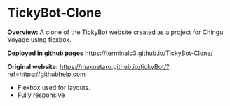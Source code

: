 # TickyBot-Clone

**Overview:**
A clone of the TickyBot website created as a project for Chingu Voyage using flexbox.  

**Deployed in github pages** https://terminalc3.github.io/TickyBot-Clone/

**Original website:**
https://maknetaro.github.io/tickyBot/?ref=https://githubhelp.com

* Flexbox used for layouts.
* Fully responsive
